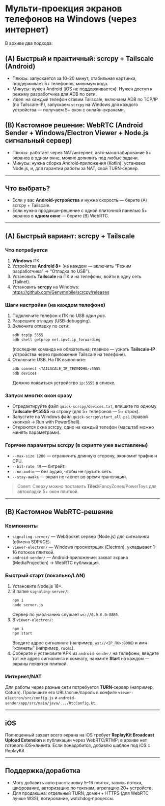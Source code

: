 # Мульти‑проекция экранов телефонов на Windows (через интернет)

В архиве два подхода:

## (A) Быстрый и практичный: **scrcpy + Tailscale** (Android)
- Плюсы: запускается за 10–20 минут, стабильная картинка, поддерживает 5+ телефонов, минимум кода.
- Минусы: нужен Android (iOS не поддерживается). Нужен доступ к режиму разработчика для ADB по сети.
- Идея: на каждый телефон ставим Tailscale, включаем ADB по TCP/IP (по Tailscale‑IP), запускаем `scrcpy` на Windows для каждого устройства — получаем 5+ окон с онлайн‑экранами.

## (B) Кастомное решение: **WebRTC** (Android Sender + Windows/Electron Viewer + Node.js сигнальный сервер)
- Плюсы: работает через NAT/интернет, авто‑масштабирование 5+ экранов в одном окне, можно допилить под любые задачи.
- Минусы: нужна сборка Android‑приложения (Kotlin), установка Node.js, и, для гарантии работы за NAT, свой TURN‑сервер.

---

## Что выбрать?
- Если у вас **Android‑устройства** и нужна скорость — берите (A) scrcpy + Tailscale.
- Если нужно продакшн‑решение с одной плиточной панелью 5+ экранов в **одном окне** — берите (B) WebRTC.

---

## (A) Быстрый вариант: scrcpy + Tailscale

### Что потребуется
1. **Windows** ПК.
2. Устройства **Android 8+** (на каждом — включить “Режим разработчика” → “Отладка по USB”).
3. Установить **Tailscale** на ПК и на телефоны, войти в одну сеть (Tailnet).
4. Установить **scrcpy** на Windows: https://github.com/Genymobile/scrcpy/releases

### Шаги настройки (на каждом телефоне)
1. Подключите телефон к ПК по USB *один раз*.
2. Разрешите отладку (USB‑debugging).
3. Включите отладку по сети:
   ```bash
   adb tcpip 5555
   adb shell getprop net.ipv4.ip_forwarding
   ```
   (последняя команда не обязательна; главное — узнать **Tailscale‑IP** устройства через приложение Tailscale на телефоне).
4. Отключите USB. На ПК выполните:
   ```bash
   adb connect <TAILSCALE_IP_ТЕЛЕФОНА>:5555
   adb devices
   ```
   Должно появиться устройство `ip:5555` в списке.

### Запуск многих окон сразу
- Отредактируйте файл `quick-scrcpy/devices.txt`, впишите по одному **Tailscale‑IP:5555** на строку (для 5+ телефонов — 5+ строк).
- Запустите на Windows файл `quick-scrcpy\start_all.ps1` (правой кнопкой → Run with PowerShell).
- Откроются окна scrcpy, одно на каждый телефон (масштаб можно менять параметрами).

### Горячие параметры scrcpy (в скрипте уже выставлены)
- `--max-size 1280` — ограничить длинную сторону, экономит трафик и CPU.
- `--bit-rate 4M` — битрейт.
- `--no-audio` — без аудио, чтобы не грузить сеть.
- `--stay-awake` — экран не гаснет во время трансляции.

> Совет: Сверху можно поставить **Tiled**/FancyZones/PowerToys для автокладки 5+ окон плиткой.

---

## (B) Кастомное WebRTC‑решение

### Компоненты
- `signaling-server/` — WebSocket сервер (Node.js) для сигналинга (обмена SDP/ICE).
- `viewer-electron/` — Windows просмотрщик (Electron), укладывает 1–16 потоков плиткой.
- `android-sender/` — Android‑приложение: захват экрана (MediaProjection) → WebRTC публикация.

### Быстрый старт (локально/LAN)
1. Установите Node.js 18+.
2. В папке `signaling-server/`:
   ```bash
   npm i
   node server.js
   ```
   Сервер по умолчанию слушает `ws://0.0.0.0:8080`.
3. В `viewer-electron/`:
   ```bash
   npm i
   npm start
   ```
   Введите адрес сигналинга (например, `ws://<IP_ПК>:8080`) и имя “комнаты” (например, `room1`).
4. Соберите и установите APK из `android-sender/` на телефоны, введите тот же адрес сигналинга и комнату, нажмите **Start** на каждом — экраны появятся плиткой.

### Интернет/NAT
Для работы через разные сети потребуется **TURN**‑сервер (например, Coturn). Пропишите его URL/логин/пароль в конфиге `viewer-electron/src/config.js` и `android-sender/app/src/main/java/.../RtcConfig.kt`.

---

## iOS
Полноценный захват всего экрана на iOS требует **ReplayKit Broadcast Upload Extension** и публикации через WebRTC/RTMP; в архиве нет готового iOS‑клиента. Если понадобится, добавлю шаблон под iOS с ReplayKit.

---

## Поддержка/доработка
- Могу добавить авто‑расстановку 5–16 плиток, запись потока, шифрование, авторизацию по токенам, агрегацию 20+ устройств.
- Для продакшна: отдельный TURN, домен + HTTPS (для WebRTC лучше WSS), логирование, watchdog‑процессы.